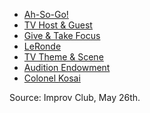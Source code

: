 * [Ah-So-Go!](https://github.com/pamelafox/improvlists/wiki/Game:-Ah-So-Go)
* [TV Host & Guest](https://github.com/pamelafox/improvlists/wiki/Game:-TV-Host-&-Guest)
* [Give & Take Focus](https://github.com/pamelafox/improvlists/wiki/Game:-Give-&-Take-Focus)
* [LeRonde](https://github.com/pamelafox/improvlists/wiki/Game:-LeRonde-(Small-Town))
* [TV Theme & Scene](https://github.com/pamelafox/improvlists/wiki/Game:-TV-Theme-&-Scene)
* [Audition Endowment](https://github.com/pamelafox/improvlists/wiki/Game:-Audition-Endowment)
* [Colonel Kosai](https://github.com/pamelafox/improvlists/wiki/Game:-Colonel-Kosai-(Words-of-Wisdom))

Source: Improv Club, May 26th.